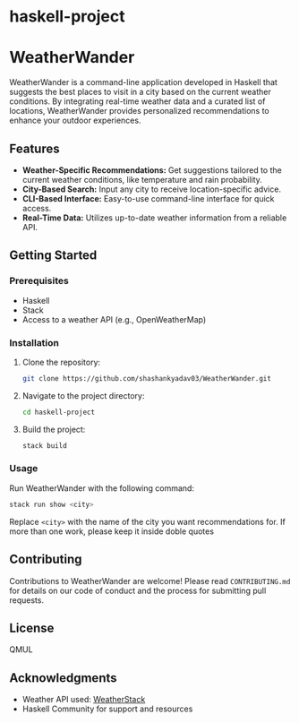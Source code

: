 # haskell-project
# WeatherWander

WeatherWander is a command-line application developed in Haskell that suggests the best places to visit in a city based on the current weather conditions. By integrating real-time weather data and a curated list of locations, WeatherWander provides personalized recommendations to enhance your outdoor experiences.

## Features

- **Weather-Specific Recommendations:** Get suggestions tailored to the current weather conditions, like temperature and rain probability.
- **City-Based Search:** Input any city to receive location-specific advice.
- **CLI-Based Interface:** Easy-to-use command-line interface for quick access.
- **Real-Time Data:** Utilizes up-to-date weather information from a reliable API.

## Getting Started

### Prerequisites

- Haskell
- Stack
- Access to a weather API (e.g., OpenWeatherMap)

### Installation

1. Clone the repository:
   ```sh
   git clone https://github.com/shashankyadav03/WeatherWander.git
   ```
2. Navigate to the project directory:
   ```sh
   cd haskell-project
   ```
3. Build the project:
   ```sh
   stack build
   ```

### Usage

Run WeatherWander with the following command:
```sh
stack run show <city>
```
Replace `<city>` with the name of the city you want recommendations for. If more than one work, please keep it inside doble quotes

## Contributing

Contributions to WeatherWander are welcome! Please read `CONTRIBUTING.md` for details on our code of conduct and the process for submitting pull requests.

## License

QMUL

## Acknowledgments

- Weather API used: [WeatherStack](https://weatherstack.com/documentation)
- Haskell Community for support and resources
